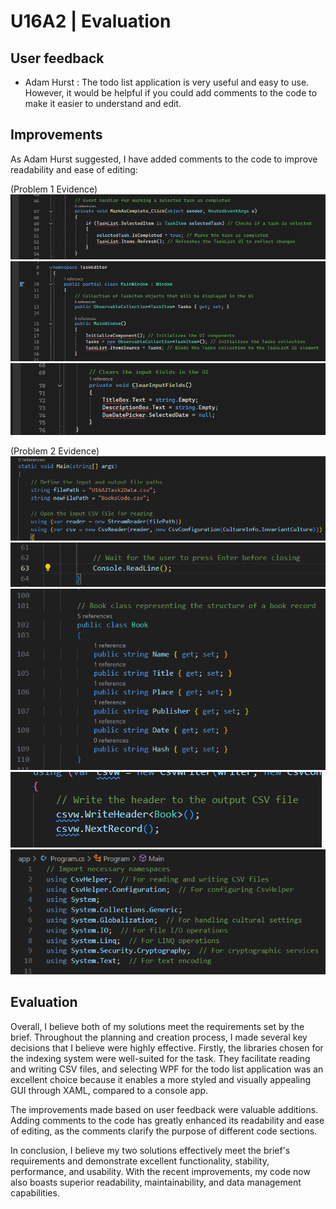 # U16A2 | Evaluation

## User feedback

- Adam Hurst : The todo list application is very useful and easy to use. However, it would be helpful if you could add comments to the code to make it easier to understand and edit.

## Improvements

As Adam Hurst suggested, I have added comments to the code to improve readability and ease of editing:

(Problem 1 Evidence)
![alt text](<Images/Problem1 Evidence/Screenshot 2024-06-13 153624.png>)
![alt text](<Images/Problem1 Evidence/Screenshot 2024-06-13 153613.png>)
![alt text](<Images/Problem1 Evidence/Screenshot 2024-06-13 153630.png>)

(Problem 2 Evidence)
![alt text](<Images/Problem2 Evidence/Screenshot 2024-06-13 190923.png>)
![alt text](<Images/Problem2 Evidence/Screenshot 2024-06-13 190949.png>)
![alt text](<Images/Problem2 Evidence/Screenshot 2024-06-13 191004.png>)
![alt text](<Images/Problem2 Evidence/Screenshot 2024-06-13 190934.png>)
![alt text](<Images/Problem2 Evidence/Screenshot 2024-06-13 190918.png>)

## Evaluation

Overall, I believe both of my solutions meet the requirements set by the brief. Throughout the planning and creation process, I made several key decisions that I believe were highly effective. Firstly, the libraries chosen for the indexing system were well-suited for the task. They facilitate reading and writing CSV files, and selecting WPF for the todo list application was an excellent choice because it enables a more styled and visually appealing GUI through XAML, compared to a console app.

The improvements made based on user feedback were valuable additions. Adding comments to the code has greatly enhanced its readability and ease of editing, as the comments clarify the purpose of different code sections.

In conclusion, I believe my two solutions effectively meet the brief's requirements and demonstrate excellent functionality, stability, performance, and usability. With the recent improvements, my code now also boasts superior readability, maintainability, and data management capabilities.